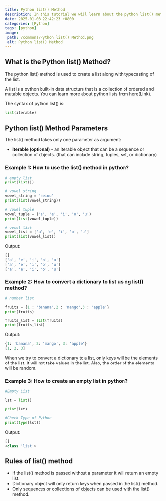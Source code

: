 ```yaml
---
title: Python list() Method
description: In this tutorial we will learn about the python list() method and its uses with examples.
date: 2025-01-03 22:42:23 +0800
categories: [Python]
tags: [python]
image:
 path: /commons/Python list() Method.png
 alt: Python list() Method
---
```


## What is the Python list() Method?

The python list() method is used to create a list along with typecasting of the list.

A list is a python built-in data structure that is a collection of ordered and mutable objects. You can learn more about python lists from here(Link).

The syntax of python list() is:

```python
list(iterable)

```

## Python list() Method Parameters

The list() method takes only one parameter as argument:

* **iterable (optional)** \- an iterable object that can be a sequence or collection of objects. (that can include string, tuples, set, or dictionary)

### Example 1: How to use the list() method in python?

```python
# empty list
print(list())

# vowel string
vowel_string = 'aeiou'
print(list(vowel_string))

# vowel tuple
vowel_tuple = ('a', 'e', 'i', 'o', 'u')
print(list(vowel_tuple))

# vowel list
vowel_list = ['a', 'e', 'i', 'o', 'u']
print(list(vowel_list))

```

Output:

```python
[]
['a', 'e', 'i', 'o', 'u']
['a', 'e', 'i', 'o', 'u']
['a', 'e', 'i', 'o', 'u']

```

### Example 2: How to convert a dictionary to list using list() method?

```python
# number list

fruits = {1 : 'banana',2 : 'mango',3 : 'apple'}
print(fruits)

fruits_list = list(fruits)
print(fruits_list)

```

Output:

```python
{1: 'banana', 2: 'mango', 3: 'apple'}
[1, 2, 3]

```

When we try to convert a dictionary to a list, only keys will be the elements of the list. It will not take values in the list. Also, the order of the elements will be random.

### Example 3: How to create an empty list in python?

```python
#Empty List

lst = list()

print(lst)

#Check Type of Python
print(type(lst))

```

Output:

```python
[]
<class 'list'>

```

## Rules of list() method

* If the list() method is passed without a parameter it will return an empty list.  
* Dictionary object will only return keys when passed in the list() method.  
* Only sequences or collections of objects can be used with the list() method.